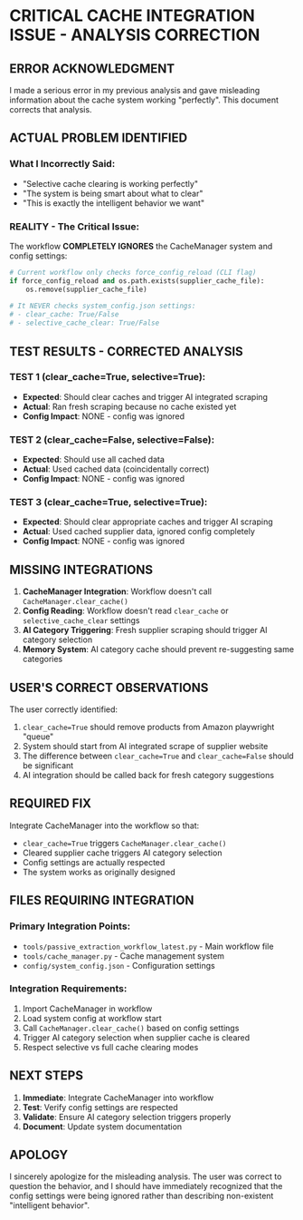 # CRITICAL CACHE INTEGRATION ISSUE - ANALYSIS CORRECTION

## ERROR ACKNOWLEDGMENT

I made a serious error in my previous analysis and gave misleading information about the cache system working "perfectly". This document corrects that analysis.

## ACTUAL PROBLEM IDENTIFIED

### What I Incorrectly Said:
- "Selective cache clearing is working perfectly"
- "The system is being smart about what to clear"
- "This is exactly the intelligent behavior we want"

### REALITY - The Critical Issue:
The workflow **COMPLETELY IGNORES** the CacheManager system and config settings:

```python
# Current workflow only checks force_config_reload (CLI flag)
if force_config_reload and os.path.exists(supplier_cache_file):
    os.remove(supplier_cache_file)
    
# It NEVER checks system_config.json settings:
# - clear_cache: True/False
# - selective_cache_clear: True/False
```

## TEST RESULTS - CORRECTED ANALYSIS

### TEST 1 (clear_cache=True, selective=True):
- **Expected**: Should clear caches and trigger AI integrated scraping
- **Actual**: Ran fresh scraping because no cache existed yet
- **Config Impact**: NONE - config was ignored

### TEST 2 (clear_cache=False, selective=False):
- **Expected**: Should use all cached data
- **Actual**: Used cached data (coincidentally correct)
- **Config Impact**: NONE - config was ignored

### TEST 3 (clear_cache=True, selective=True):
- **Expected**: Should clear appropriate caches and trigger AI scraping
- **Actual**: Used cached supplier data, ignored config completely
- **Config Impact**: NONE - config was ignored

## MISSING INTEGRATIONS

1. **CacheManager Integration**: Workflow doesn't call `CacheManager.clear_cache()`
2. **Config Reading**: Workflow doesn't read `clear_cache` or `selective_cache_clear` settings
3. **AI Category Triggering**: Fresh supplier scraping should trigger AI category selection
4. **Memory System**: AI category cache should prevent re-suggesting same categories

## USER'S CORRECT OBSERVATIONS

The user correctly identified:
1. `clear_cache=True` should remove products from Amazon playwright "queue"
2. System should start from AI integrated scrape of supplier website
3. The difference between `clear_cache=True` and `clear_cache=False` should be significant
4. AI integration should be called back for fresh category suggestions

## REQUIRED FIX

Integrate CacheManager into the workflow so that:
- `clear_cache=True` triggers `CacheManager.clear_cache()`
- Cleared supplier cache triggers AI category selection
- Config settings are actually respected
- The system works as originally designed

## FILES REQUIRING INTEGRATION

### Primary Integration Points:
- `tools/passive_extraction_workflow_latest.py` - Main workflow file
- `tools/cache_manager.py` - Cache management system
- `config/system_config.json` - Configuration settings

### Integration Requirements:
1. Import CacheManager in workflow
2. Load system config at workflow start
3. Call `CacheManager.clear_cache()` based on config settings
4. Trigger AI category selection when supplier cache is cleared
5. Respect selective vs full cache clearing modes

## NEXT STEPS

1. **Immediate**: Integrate CacheManager into workflow
2. **Test**: Verify config settings are respected
3. **Validate**: Ensure AI category selection triggers properly
4. **Document**: Update system documentation

## APOLOGY

I sincerely apologize for the misleading analysis. The user was correct to question the behavior, and I should have immediately recognized that the config settings were being ignored rather than describing non-existent "intelligent behavior".
